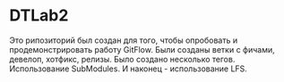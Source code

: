# DTLab2
Это рипозиторий был создан для того, чтобы опробовать и продемонстрировать работу GitFlow. Были созданы ветки с фичами, девелоп, хотфикс, релизы. Было создано несколько тегов. Использование SubModules. И наконец - использование LFS.
